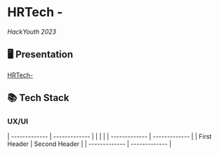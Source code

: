 # HRTech -
*HackYouth 2023*
## 🖥 Presentation
[HRTech-]()
## 📚 Tech Stack
### UX/UI
| ------------- | ------------- |
|               |               |
| ------------- | ------------- |
| First Header  | Second Header |
| ------------- | ------------- |

